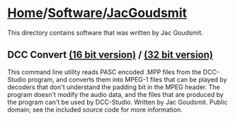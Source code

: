 # [Home](../..)/[Software](..)/[JacGoudsmit](.)
This directory contains software that was written by Jac Goudsmit.

## DCC Convert [(16 bit version)](dccconv.zip) / [(32 bit version)](dccconv32.zip)
This command line utility reads PASC encoded .MPP files from the DCC-Studio program, and converts them into MPEG-1 files that can be played by decoders that don't understand the padding bit in the MPEG header. The program doesn't modify the audio data, and the files that are produced by the program can't be used by DCC-Studio. Written by Jac Goudsmit. Public domain; see the included source code for more information.
